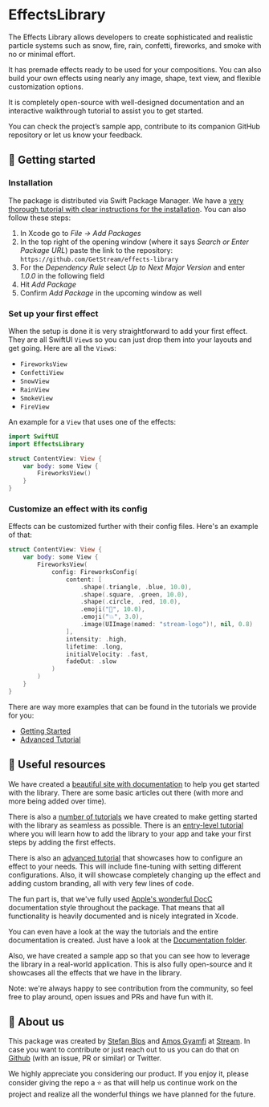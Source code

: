 # EffectsLibrary

The Effects Library allows developers to create sophisticated and realistic particle systems such as snow, fire, rain, confetti, fireworks, and smoke with no or minimal effort.

It has premade effects ready to be used for your compositions. You can also build your own effects using nearly any image, shape, text view, and flexible customization options.

It is completely open-source with well-designed documentation and an interactive walkthrough tutorial to assist you to get started.

You can check the project’s sample app, contribute to its companion GitHub repository or let us know your feedback.

## 🚀 Getting started

### Installation

The package is distributed via Swift Package Manager. We have a [very thorough tutorial with clear instructions for the installation](https://getstream.github.io/effects-library/tutorials/effectslibrary/getting-started). You can also follow these steps:

1. In Xcode go to _File -> Add Packages_
2. In the top right of the opening window (where it says _Search or Enter Package URL_) paste the link to the repository: `https://github.com/GetStream/effects-library`
3. For the _Dependency Rule_ select _Up to Next Major Version_ and enter _1.0.0_ in the following field
4. Hit _Add Package_
5. Confirm _Add Package_ in the upcoming window as well

### Set up your first effect

When the setup is done it is very straightforward to add your first effect. They are all SwiftUI `View`s so you can just drop them into your layouts and get going. Here are all the `View`s:

- `FireworksView`
- `ConfettiView`
- `SnowView`
- `RainView`
- `SmokeView`
- `FireView`

An example for a `View` that uses one of the effects:

```Swift
import SwiftUI
import EffectsLibrary

struct ContentView: View {
    var body: some View {
        FireworksView()
    }
}
```

### Customize an effect with its config

Effects can be customized further with their config files. Here's an example of that:

```Swift
struct ContentView: View {
    var body: some View {
        FireworksView(
            config: FireworksConfig(
                content: [
                    .shape(.triangle, .blue, 10.0),
                    .shape(.square, .green, 10.0),
                    .shape(.circle, .red, 10.0),
                    .emoji("🚀", 10.0),
                    .emoji("💥", 3.0),
                    .image(UIImage(named: "stream-logo")!, nil, 0.8)
                ],
                intensity: .high,
                lifetime: .long,
                initialVelocity: .fast,
                fadeOut: .slow
            )
        )
    }
}
```

There are way more examples that can be found in the tutorials we provide for you:

- [Getting Started](https://getstream.github.io/effects-library/tutorials/effectslibrary/getting-started)
- [Advanced Tutorial](https://getstream.github.io/effects-library/tutorials/effectslibrary/advanced-tutorial)

## 🧵 Useful resources

We have created a [beautiful site with documentation](https://getstream.github.io/effects-library/documentation/effectslibrary/) to help you get started with the library. There are some basic articles out there (with more and more being added over time).

There is also a [number of tutorials](https://getstream.github.io/effects-library/tutorials/tutorial-table) we have created to make getting started with the library as seamless as possible. There is an [entry-level tutorial](https://getstream.github.io/effects-library/tutorials/effectslibrary/getting-started) where you will learn how to add the library to your app and take your first steps by adding the first effects.

There is also an [advanced tutorial](https://getstream.github.io/effects-library/tutorials/effectslibrary/advanced-tutorial) that showcases how to configure an effect to your needs. This will include fine-tuning with setting different configurations. Also, it will showcase completely changing up the effect and adding custom branding, all with very few lines of code.

The fun part is, that we've fully used [Apple's wonderful DocC](https://developer.apple.com/documentation/docc) documentation style throughout the package. That means that all functionality is heavily documented and is nicely integrated in Xcode.

You can even have a look at the way the tutorials and the entire documentation is created. Just have a look at the [Documentation folder](Sources/EffectsLibrary/Documentation.docc/).

Also, we have created a sample app so that you can see how to leverage the library in a real-world application. This is also fully open-source and it showcases all the effects that we have in the library.

Note: we're always happy to see contribution from the community, so feel free to play around, open issues and PRs and have fun with it.

## 🤩 About us

This package was created by [Stefan Blos](https://twitter.com/stefanjblos) and [Amos Gyamfi](https://twitter.com/amos_gyamfi) at [Stream](https://getstream.io). In case you want to contribute or just reach out to us you can do that on [Github](https://github.com/GetStream/effects-library) (with an issue, PR or similar) or Twitter.

We highly appreciate you considering our product. If you enjoy it, please consider giving the repo a ⭐️ as that will help us continue work on the project and realize all the wonderful things we have planned for the future.
